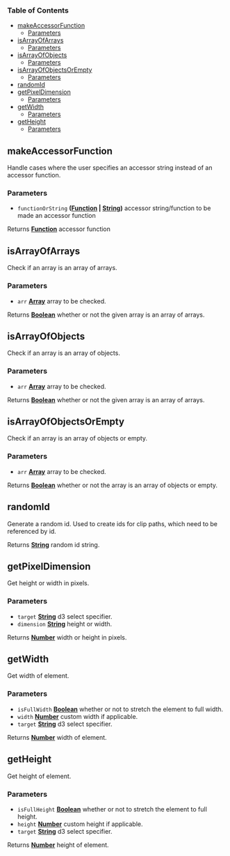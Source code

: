 <!-- Generated by documentation.js. Update this documentation by updating the source code. -->

### Table of Contents

-   [makeAccessorFunction][1]
    -   [Parameters][2]
-   [isArrayOfArrays][3]
    -   [Parameters][4]
-   [isArrayOfObjects][5]
    -   [Parameters][6]
-   [isArrayOfObjectsOrEmpty][7]
    -   [Parameters][8]
-   [randomId][9]
-   [getPixelDimension][10]
    -   [Parameters][11]
-   [getWidth][12]
    -   [Parameters][13]
-   [getHeight][14]
    -   [Parameters][15]

## makeAccessorFunction

Handle cases where the user specifies an accessor string instead of an accessor function.

### Parameters

-   `functionOrString` **([Function][16] \| [String][17])** accessor string/function to be made an accessor function

Returns **[Function][16]** accessor function

## isArrayOfArrays

Check if an array is an array of arrays.

### Parameters

-   `arr` **[Array][18]** array to be checked.

Returns **[Boolean][19]** whether or not the given array is an array of arrays.

## isArrayOfObjects

Check if an array is an array of objects.

### Parameters

-   `arr` **[Array][18]** array to be checked.

Returns **[Boolean][19]** whether or not the given array is an array of arrays.

## isArrayOfObjectsOrEmpty

Check if an array is an array of objects or empty.

### Parameters

-   `arr` **[Array][18]** array to be checked.

Returns **[Boolean][19]** whether or not the array is an array of objects or empty.

## randomId

Generate a random id.
Used to create ids for clip paths, which need to be referenced by id.

Returns **[String][17]** random id string.

## getPixelDimension

Get height or width in pixels.

### Parameters

-   `target` **[String][17]** d3 select specifier.
-   `dimension` **[String][17]** height or width.

Returns **[Number][20]** width or height in pixels.

## getWidth

Get width of element.

### Parameters

-   `isFullWidth` **[Boolean][19]** whether or not to stretch the element to full width.
-   `width` **[Number][20]** custom width if applicable.
-   `target` **[String][17]** d3 select specifier.

Returns **[Number][20]** width of element.

## getHeight

Get height of element.

### Parameters

-   `isFullHeight` **[Boolean][19]** whether or not to stretch the element to full height.
-   `height` **[Number][20]** custom height if applicable.
-   `target` **[String][17]** d3 select specifier.

Returns **[Number][20]** height of element.

[1]: #makeaccessorfunction

[2]: #parameters

[3]: #isarrayofarrays

[4]: #parameters-1

[5]: #isarrayofobjects

[6]: #parameters-2

[7]: #isarrayofobjectsorempty

[8]: #parameters-3

[9]: #randomid

[10]: #getpixeldimension

[11]: #parameters-4

[12]: #getwidth

[13]: #parameters-5

[14]: #getheight

[15]: #parameters-6

[16]: https://developer.mozilla.org/docs/Web/JavaScript/Reference/Statements/function

[17]: https://developer.mozilla.org/docs/Web/JavaScript/Reference/Global_Objects/String

[18]: https://developer.mozilla.org/docs/Web/JavaScript/Reference/Global_Objects/Array

[19]: https://developer.mozilla.org/docs/Web/JavaScript/Reference/Global_Objects/Boolean

[20]: https://developer.mozilla.org/docs/Web/JavaScript/Reference/Global_Objects/Number
